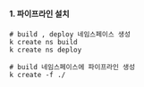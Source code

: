 #### 1. 파이프라인 설치

```
# build , deploy 네임스페이스 생성
k create ns build
k create ns deploy

# build 네임스페이스에 파이프라인 생성
k create -f ./
```
